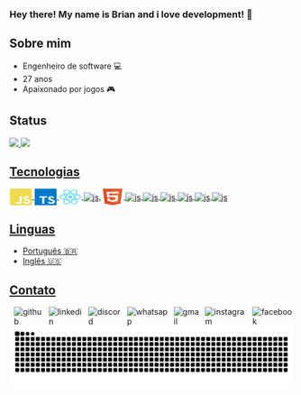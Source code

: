 ### Hey there! My name is Brian and i love development! 👋

## Sobre mim
* Engenheiro de software 💻
* 27 anos
* Apaixonado por jogos 🎮


## Status
<div>
  <a href="https://github.com/Brian-Mello"/>
  <img height="180em" src="https://github-readme-stats.vercel.app/api?username=brian-mello&show_icons=true&include_all_commits=true&count_private=true&theme=dark" />
  <img height="180em" src="https://github-readme-stats.vercel.app/api/top-langs/?username=brian-mello&layout=donut&langs_count=16&theme=dark" />
</div>

## Tecnologias    
<div style="display: inline_block">
  <img align="center" alt="js" height="30" width="40" src="https://raw.githubusercontent.com/devicons/devicon/master/icons/javascript/javascript-plain.svg"/>
  <img align="center" alt="js" height="30" width="40" src="https://raw.githubusercontent.com/devicons/devicon/master/icons/typescript/typescript-plain.svg"/>
  <img align="center" alt="js" height="30" width="40" src="https://raw.githubusercontent.com/devicons/devicon/master/icons/react/react-original.svg"/>
  <img align="center" alt="js" height="30" width="40" src="https://cdn.jsdelivr.net/gh/devicons/devicon@latest/icons/nextjs/nextjs-original.svg" />
  <img align="center" alt="js" height="30" width="40" src="https://raw.githubusercontent.com/devicons/devicon/master/icons/html5/html5-original.svg"/>
  <img align="center" alt="js" height="30" width="40" src="https://cdn.jsdelivr.net/gh/devicons/devicon@latest/icons/sass/sass-original.svg" />
  <img align="center" alt="js" height="30" width="40" src="https://cdn.jsdelivr.net/gh/devicons/devicon@latest/icons/graphql/graphql-plain.svg" />
  <img align="center" alt="js" height="30" width="40" src="https://cdn.jsdelivr.net/gh/devicons/devicon@latest/icons/nodejs/nodejs-original-wordmark.svg" />
  <img align="center" alt="js" height="30" width="40" src="https://cdn.jsdelivr.net/gh/devicons/devicon@latest/icons/github/github-original.svg" />
  <img align="center" alt="js" height="30" width="40" src="https://cdn.jsdelivr.net/gh/devicons/devicon@latest/icons/salesforce/salesforce-original.svg" />
  <img align="center" alt="js" height="30" width="40" src="https://cdn.jsdelivr.net/gh/devicons/devicon@latest/icons/amazonwebservices/amazonwebservices-plain-wordmark.svg" />
</div>

## Linguas
* Português 🇧🇷
* Inglês 🇺🇸

## Contato
<div style="display: flex; gap: 8px;">
  <a href="https://github.com/Brian-Mello" target="_blank" style="text-decoration: none;">
    <img src="https://img.shields.io/badge/GitHub-100000?style=for-the-badge&logo=github&logoColor=white" alt="github" />
  </a>
  <a href="https://www.linkedin.com/in/brian-de-paula-mello/" target="_blank" style="text-decoration: none;">
    <img src="https://img.shields.io/badge/LinkedIn-0077B5?style=for-the-badge&logo=linkedin&logoColor=white" alt="linkedin" />
  </a>
  <a href="https://www.facebook.com/brian.mello.37266" target="_blank" style="text-decoration: none;">
    <img src="https://img.shields.io/badge/Discord-7289DA?style=for-the-badge&logo=discord&logoColor=white" alt="discord" />
  </a>
  <a href="https://wa.me/21982681935?text=Gostaria%20de%20falar%20com%20você!" target="_blank" style="text-decoration: none;">
    <img src="https://img.shields.io/badge/WhatsApp-25D366?style=for-the-badge&logo=whatsapp&logoColor=white" alt="whatsapp" />
  </a>
  <a href="mailto:brianmmello@gmail.com" target="_blank" style="text-decoration: none;">
    <img src="https://img.shields.io/badge/Gmail-D14836?style=for-the-badge&logo=gmail&logoColor=white" alt="gmail" />
  </a>
  <a href="https://www.instagram.com/brian_mello_" target="_blank" style="text-decoration: none;">
    <img src="https://img.shields.io/badge/Instagram-E4405F?style=for-the-badge&logo=instagram&logoColor=white" alt="instagram" />
  </a>
  <a href="https://www.facebook.com/brian.mello.37266" target="_blank" style="text-decoration: none;">
    <img src="https://img.shields.io/badge/Facebook-1877F2?style=for-the-badge&logo=facebook&logoColor=white" alt="facebook" />
  </a>
</div>

<picture>
  <source media="(prefers-color-scheme: dark)" srcset="https://raw.githubusercontent.com/brian-mello/brian-mello/output/github-contribution-grid-snake-dark.svg">
  <source media="(prefers-color-scheme: light)" srcset="https://raw.githubusercontent.com/brian-mello/brian-mello/output/github-contribution-grid-snake.svg">
  <img alt="github contribution grid snake animation" src="https://raw.githubusercontent.com/brian-mello/brian-mello/output/github-contribution-grid-snake.svg">
</picture>
